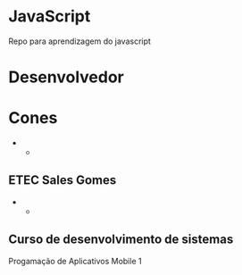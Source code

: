 # JavaScript
Repo para aprendizagem do javascript
# Desenvolvedor
# Cones
- - 
## ETEC Sales Gomes
- -
## Curso de desenvolvimento de sistemas
Progamação de Aplicativos Mobile 1
